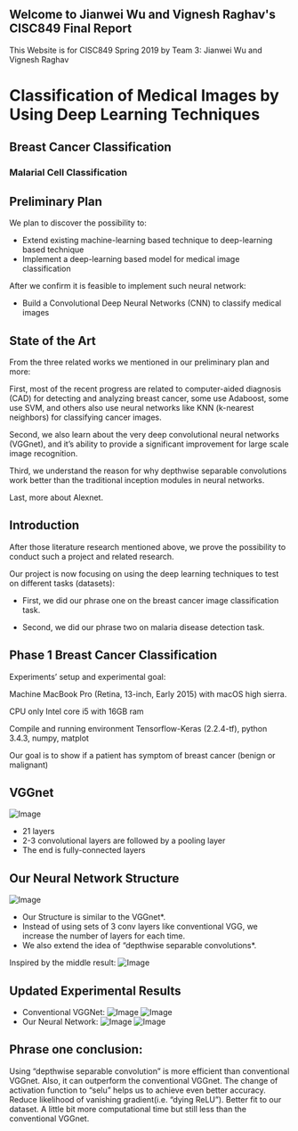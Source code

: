 ## Welcome to Jianwei Wu and Vignesh Raghav's CISC849 Final Report

This Website is for CISC849 Spring 2019 by Team 3: Jianwei Wu and Vignesh Raghav 

# Classification of Medical Images by Using Deep Learning Techniques
## Breast Cancer Classification
### Malarial Cell Classification

## Preliminary Plan

We plan to discover the possibility to:
* Extend existing machine-learning based technique to deep-learning based technique
* Implement a deep-learning based model for medical image classification

After we confirm it is feasible to implement such neural network:
* Build a Convolutional Deep Neural Networks (CNN) to classify medical images

## State of the Art
From the three related works we mentioned in our preliminary plan and more:

First, most of the recent progress are related to computer-aided diagnosis (CAD) for detecting and analyzing breast cancer, some use Adaboost, some use SVM, and others also use neural networks like KNN (k-nearest neighbors) for classifying cancer images.

Second, we also learn about the very deep convolutional neural networks (VGGnet), and it’s ability to provide a significant improvement for large scale image recognition.

Third, we understand the reason for why depthwise separable convolutions work better than the traditional inception modules in neural networks.

Last, more about Alexnet.

## Introduction

After those literature research mentioned above, we prove the possibility to conduct such a project and related research.

Our project is now focusing on using the deep learning techniques to test on different tasks (datasets):

* First, we did our phrase one on the breast cancer image classification task.
 
* Second, we did our phrase two on malaria disease detection task.

## Phase 1 Breast Cancer Classification 

Experiments’ setup and experimental goal:

Machine
MacBook Pro (Retina, 13-inch, Early 2015) with macOS high sierra.

CPU only 
Intel core i5 with 16GB ram

Compile and running environment
Tensorflow-Keras (2.2.4-tf), python 3.4.3, numpy, matplot	

Our goal is to show if a patient has symptom of breast cancer (benign or malignant)

## VGGnet
![Image](https://jianwei-wu-1.github.io/CISC849_Report/p1.png)

* 21 layers
* 2-3 convolutional layers are followed by a pooling layer
* The end is fully-connected layers

## Our Neural Network Structure 
![Image](https://jianwei-wu-1.github.io/CISC849_Report/nn.png)

* Our Structure is similar to the VGGnet*.
* Instead of using sets of 3 conv layers like conventional VGG, we increase the number of layers for each time.
* We also extend the idea of “depthwise separable convolutions*.

Inspired by the middle result:
![Image](https://jianwei-wu-1.github.io/CISC849_Report/inp.png)

## Updated Experimental Results
* Conventional VGGNet:
![Image](https://jianwei-wu-1.github.io/CISC849_Report/old.png)
![Image](https://jianwei-wu-1.github.io/CISC849_Report/old1.png)
* Our Neural Network:
![Image](https://jianwei-wu-1.github.io/CISC849_Report/new.png)
![Image](https://jianwei-wu-1.github.io/CISC849_Report/new1.png)

## Phrase one conclusion:
Using “depthwise separable convolution” is more efficient than conventional VGGnet.
Also, it can outperform the conventional VGGnet.
The change of activation function to “selu” helps us to achieve even better accuracy.
Reduce likelihood of vanishing gradient(i.e. “dying ReLU”).
Better fit to our dataset.
A little bit more computational time but still less than the conventional VGGnet.



